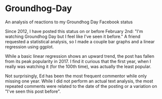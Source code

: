 # Groundhog-Day
An analysis of reactions to my Groundhog Day Facebook status

Since 2012, I have posted this status on or before February 2nd: "I'm watching Groundhog Day but I feel like I've seen it before." 
A friend requested a statistical analysis, so I made a couple bar graphs and a linear regression using ggplot.

While a basic linear regression shows an upward trend, the post has fallen from its peak popularity in 2017. 
I find it curious that the first year, when I really was watching it (for the 100th time), was actually the least popular.

Not surprisingly, Ed has been the most frequent commentor while only missing one year. While I did not perform an actual text analysis, 
the most repeated comments were related to the date of the posting or a variation on "I've seen this post before".

